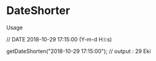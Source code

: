 # DateShorter


Usage

// DATE 2018-10-29 17:15:00  (Y-m-d H:i:s)

getDateShorten("2018-10-29 17:15:00");
// output : 29 Eki
